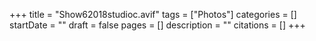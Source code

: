 +++
title = "Show62018studioc.avif"
tags = ["Photos"]
categories = []
startDate = ""
draft = false
pages = []
description = ""
citations = []
+++
